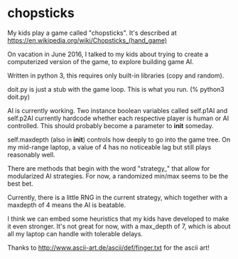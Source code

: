 # chopsticks
My kids play a game called "chopsticks". It's described at https://en.wikipedia.org/wiki/Chopsticks_(hand_game)

On vacation in June 2016, I talked to my kids about trying to create a computerized version of the game, to explore building
game AI.

Written in python 3, this requires only built-in libraries (copy and random).

doit.py is just a stub with the game loop. This is what you run. (% python3 doit.py)

AI is currently working. Two instance boolean variables called self.p1AI and self.p2AI currently hardcode whether each respective player is human or AI controlled. This should probably become a parameter to __init__ someday.

self.maxdepth (also in __init__) controls how deeply to go into the game tree. On my mid-range laptop, a value of 4 has no noticeable lag but still plays reasonably well.

There are methods that begin with the word "strategy_" that allow for modularized AI strategies. For now, a randomized min/max seems to be the best bet.

Currently, there is a little RNG in the current strategy, which together with a maxdepth of 4 means the AI is beatable.

I think we can embed some heuristics that my kids have developed to make it even stronger. It's not great for now, with a max_depth of 7, which is about all my laptop can handle with tolerable delays.

Thanks to http://www.ascii-art.de/ascii/def/finger.txt for the ascii art!

